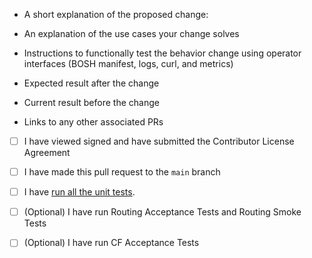 <!-- Thanks for contributing to 'gorouter'. To speed up the process of reviewing your pull request please provide us with: -->

* A short explanation of the proposed change:

* An explanation of the use cases your change solves

* Instructions to functionally test the behavior change using operator interfaces (BOSH manifest, logs, curl, and metrics)

* Expected result after the change

* Current result before the change

* Links to any other associated PRs

* [ ] I have viewed signed and have submitted the Contributor License Agreement

* [ ] I have made this pull request to the `main` branch

* [ ] I have [run all the unit tests](https://github.com/cloudfoundry/routing-release#running-unit-and-integration-tests).

* [ ] (Optional) I have run Routing Acceptance Tests and Routing Smoke Tests

* [ ] (Optional) I have run CF Acceptance Tests
